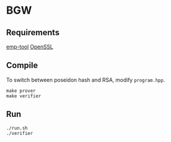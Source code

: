 # BGW

## Requirements

[emp-tool](https://github.com/emp-toolkit/emp-tool)
[OpenSSL](https://www.openssl.org/)
## Compile

To switch between poseidon hash and RSA, modify `program.hpp`.

```
make prover
make verifier
```

## Run

```
./run.sh
./verifier
```


